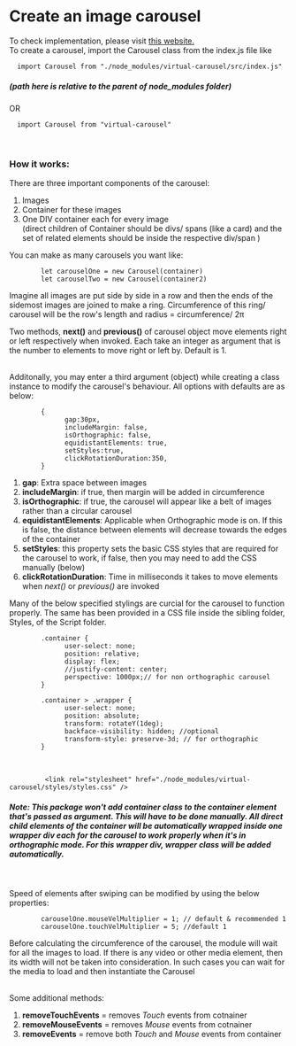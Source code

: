 # Create an image carousel

To check implementation, please visit [this website.](http://carousel.projects.yogeshbhatt.com)  
To create a carousel, import the Carousel class from the index.js file like

      import Carousel from "./node_modules/virtual-carousel/src/index.js"

##### (path here is relative to the parent of node_modules folder)

OR &nbsp;

      import Carousel from "virtual-carousel"

&nbsp;

### How it works:

There are three important components of the carousel:

1. Images
2. Container for these images
3. One DIV container each for every image  
   (direct children of Container should be divs/ spans (like a card) and the set of related elements should be inside the respective div/span )

You can make as many carousels you want like:

            let carouselOne = new Carousel(container)
            let carouselTwo = new Carousel(container2)

Imagine all images are put side by side in a row and then the ends of the sidemost images are joined to make a ring. Circumference of this ring/ carousel will be the row's length and radius = circumference/ 2π

Two methods, **next()** and **previous()** of carousel object move elements right or left respectively when invoked. Each take an integer as argument that is the number to elements to move right or left by. Default is 1.

&nbsp;  
Additonally, you may enter a third argument (object) while creating a class instance to modify the carousel's behaviour. All options with defaults are as below:

            {
                  gap:30px,
                  includeMargin: false,
                  isOrthographic: false,
                  equidistantElements: true,
                  setStyles:true,
                  clickRotationDuration:350,
            }

1. **gap**: Extra space between images
2. **includeMargin**: if true, then margin will be added in circumference
3. **isOrthographic**: if true, the carousel will appear like a belt of images rather than a circular carousel
4. **equidistantElements**: Applicable when Orthographic mode is on. If this is false, the distance between elements will decrease towards the edges of the container
5. **setStyles**: this property sets the basic CSS styles that are required for the carousel to work, if false, then you may need to add the CSS manually (below)
6. **clickRotationDuration**: Time in milliseconds it takes to move elements when _next()_ or _previous()_ are invoked

Many of the below specified stylings are curcial for the carousel to function properly. The same has been provided in a CSS file inside the sibling folder, Styles, of the Script folder.

            .container {
                  user-select: none;
                  position: relative;
                  display: flex;
                  //justify-content: center;
                  perspective: 1000px;// for non orthographic carousel
            }

            .container > .wrapper {
                  user-select: none;
                  position: absolute;
                  transform: rotateY(1deg);
                  backface-visibility: hidden; //optional
                  transform-style: preserve-3d; // for orthographic
            }

&nbsp;

             <link rel="stylesheet" href="./node_modules/virtual-carousel/styles/styles.css" />

##### Note: This package won't add container class to the container element that's passed as argument. This will have to be done manually. All direct child elements of the container will be automatically wrapped inside one wrapper div each for the carousel to work properly when it's in orthographic mode. For this wrapper div, wrapper class will be added automatically.

&nbsp;

Speed of elements after swiping can be modified by using the below properties:

            carouselOne.mouseVelMultiplier = 1; // default & recommended 1
            carouselOne.touchVelMultiplier = 5; //default 1

Before calculating the circumference of the carousel, the module will wait for all the images to load. If there is any video or other media element, then its width will not be taken into consideration. In such cases you can wait for the media to load and then instantiate the Carousel  
&nbsp;

Some additional methods:

1. **removeTouchEvents** = removes _Touch_ events from cotnainer
2. **removeMouseEvents** = removes _Mouse_ events from cotnainer
3. **removeEvents** = remove both _Touch_ and _Mouse_ events from container
